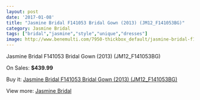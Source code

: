 ```yaml
---
layout: post
date: '2017-01-08'
title: "Jasmine Bridal F141053 Bridal Gown (2013) (JM12_F141053BG)"
category: Jasmine Bridal
tags: ["bridal","jasmine","style","unique","dresses"]
image: http://www.benemulti.com/7950-thickbox_default/jasmine-bridal-f141053-bridal-gown-2013-jm12f141053bg.jpg
---
```

Jasmine Bridal F141053 Bridal Gown (2013) (JM12_F141053BG)

On Sales: **$439.99**
<a href="https://www.benemulti.com/en/jasmine-bridal/3041-jasmine-bridal-f141053-bridal-gown-2013-jm12f141053bg.html"><amp-img layout="responsive" width="600" height="600" src="//www.benemulti.com/7950-thickbox_default/jasmine-bridal-f141053-bridal-gown-2013-jm12f141053bg.jpg" alt="Jasmine Bridal F141053 Bridal Gown (2013) (JM12_F141053BG) 0" /></a>
<a href="https://www.benemulti.com/en/jasmine-bridal/3041-jasmine-bridal-f141053-bridal-gown-2013-jm12f141053bg.html"><amp-img layout="responsive" width="600" height="600" src="//www.benemulti.com/7951-thickbox_default/jasmine-bridal-f141053-bridal-gown-2013-jm12f141053bg.jpg" alt="Jasmine Bridal F141053 Bridal Gown (2013) (JM12_F141053BG) 1" /></a>

Buy it: [Jasmine Bridal F141053 Bridal Gown (2013) (JM12_F141053BG)](https://www.benemulti.com/en/jasmine-bridal/3041-jasmine-bridal-f141053-bridal-gown-2013-jm12f141053bg.html "Jasmine Bridal F141053 Bridal Gown (2013) (JM12_F141053BG)")

View more: [Jasmine Bridal](https://www.benemulti.com/en/32-jasmine-bridal "Jasmine Bridal")